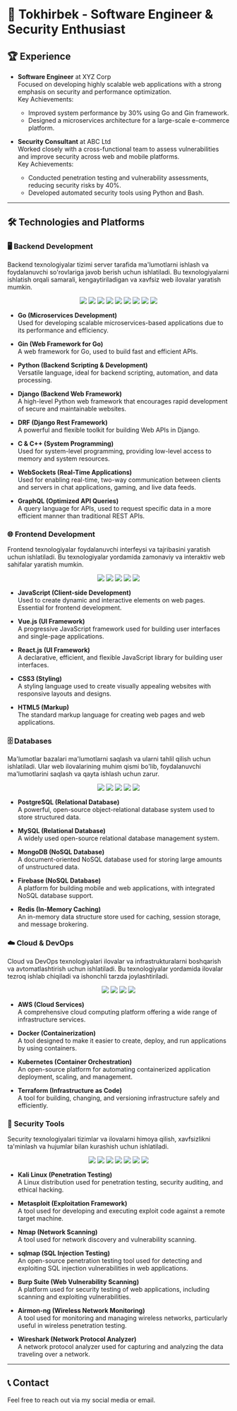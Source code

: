 # 🚀 Tokhirbek - Software Engineer & Security Enthusiast

## 🏆 Experience

- **Software Engineer** at XYZ Corp  
  Focused on developing highly scalable web applications with a strong emphasis on security and performance optimization.  
  Key Achievements: 
  - Improved system performance by 30% using Go and Gin framework.  
  - Designed a microservices architecture for a large-scale e-commerce platform.

- **Security Consultant** at ABC Ltd  
  Worked closely with a cross-functional team to assess vulnerabilities and improve security across web and mobile platforms.  
  Key Achievements: 
  - Conducted penetration testing and vulnerability assessments, reducing security risks by 40%.  
  - Developed automated security tools using Python and Bash.

---

## 🛠 Technologies and Platforms

### 🖥️ **Backend Development**  
Backend texnologiyalar tizimi server tarafida ma'lumotlarni ishlash va foydalanuvchi so'rovlariga javob berish uchun ishlatiladi. Bu texnologiyalarni ishlatish orqali samarali, kengaytiriladigan va xavfsiz web ilovalar yaratish mumkin.

<p align="center">
  <img src="https://img.shields.io/badge/Go-00ADD8?style=for-the-badge&logo=go&logoColor=white"/>
  <img src="https://img.shields.io/badge/Gin_Gonic-00ADD8?style=for-the-badge&logo=go&logoColor=white"/>
  <img src="https://img.shields.io/badge/Python-3776AB?style=for-the-badge&logo=python&logoColor=white"/>
  <img src="https://img.shields.io/badge/Django-092E20?style=for-the-badge&logo=django&logoColor=white"/>
  <img src="https://img.shields.io/badge/DRF-red?style=for-the-badge&logo=django&logoColor=white"/>
  <img src="https://img.shields.io/badge/C-00599C?style=for-the-badge&logo=c&logoColor=white"/>
  <img src="https://img.shields.io/badge/C%2B%2B-00599C?style=for-the-badge&logo=cplusplus&logoColor=white"/>
  <img src="https://img.shields.io/badge/WebSocket-2E86C1?style=for-the-badge&logo=websocket&logoColor=white"/>
  <img src="https://img.shields.io/badge/GraphQL-E10098?style=for-the-badge&logo=graphql&logoColor=white"/>
</p>

- **Go (Microservices Development)**  
  Used for developing scalable microservices-based applications due to its performance and efficiency.

- **Gin (Web Framework for Go)**  
  A web framework for Go, used to build fast and efficient APIs.

- **Python (Backend Scripting & Development)**  
  Versatile language, ideal for backend scripting, automation, and data processing.

- **Django (Backend Web Framework)**  
  A high-level Python web framework that encourages rapid development of secure and maintainable websites.

- **DRF (Django Rest Framework)**  
  A powerful and flexible toolkit for building Web APIs in Django.

- **C & C++ (System Programming)**  
  Used for system-level programming, providing low-level access to memory and system resources.

- **WebSockets (Real-Time Applications)**  
  Used for enabling real-time, two-way communication between clients and servers in chat applications, gaming, and live data feeds.

- **GraphQL (Optimized API Queries)**  
  A query language for APIs, used to request specific data in a more efficient manner than traditional REST APIs.

### 🌐 **Frontend Development**  
Frontend texnologiyalar foydalanuvchi interfeysi va tajribasini yaratish uchun ishlatiladi. Bu texnologiyalar yordamida zamonaviy va interaktiv web sahifalar yaratish mumkin.

<p align="center">
  <img src="https://img.shields.io/badge/JavaScript-F7DF1E?style=for-the-badge&logo=javascript&logoColor=black"/>
  <img src="https://img.shields.io/badge/Vue.js-4FC08D?style=for-the-badge&logo=vue.js&logoColor=white"/>
  <img src="https://img.shields.io/badge/React-61DAFB?style=for-the-badge&logo=react&logoColor=black"/>
  <img src="https://img.shields.io/badge/CSS3-1572B6?style=for-the-badge&logo=css3&logoColor=white"/>
  <img src="https://img.shields.io/badge/HTML5-E34F26?style=for-the-badge&logo=html5&logoColor=white"/>
</p>

- **JavaScript (Client-side Development)**  
  Used to create dynamic and interactive elements on web pages. Essential for frontend development.

- **Vue.js (UI Framework)**  
  A progressive JavaScript framework used for building user interfaces and single-page applications.

- **React.js (UI Framework)**  
  A declarative, efficient, and flexible JavaScript library for building user interfaces.

- **CSS3 (Styling)**  
  A styling language used to create visually appealing websites with responsive layouts and designs.

- **HTML5 (Markup)**  
  The standard markup language for creating web pages and web applications.

### 🗄️ **Databases**  
Ma'lumotlar bazalari ma'lumotlarni saqlash va ularni tahlil qilish uchun ishlatiladi. Ular web ilovalarining muhim qismi bo'lib, foydalanuvchi ma'lumotlarini saqlash va qayta ishlash uchun zarur.

<p align="center">
  <img src="https://img.shields.io/badge/PostgreSQL-336791?style=for-the-badge&logo=postgresql&logoColor=white"/>
  <img src="https://img.shields.io/badge/MySQL-4479A1?style=for-the-badge&logo=mysql&logoColor=white"/>
  <img src="https://img.shields.io/badge/MongoDB-47A248?style=for-the-badge&logo=mongodb&logoColor=white"/>
  <img src="https://img.shields.io/badge/Firebase-FFCB2F?style=for-the-badge&logo=firebase&logoColor=white"/>
  <img src="https://img.shields.io/badge/Redis-DC382D?style=for-the-badge&logo=redis&logoColor=white"/>
</p>

- **PostgreSQL (Relational Database)**  
  A powerful, open-source object-relational database system used to store structured data.

- **MySQL (Relational Database)**  
  A widely used open-source relational database management system.

- **MongoDB (NoSQL Database)**  
  A document-oriented NoSQL database used for storing large amounts of unstructured data.

- **Firebase (NoSQL Database)**  
  A platform for building mobile and web applications, with integrated NoSQL database support.

- **Redis (In-Memory Caching)**  
  An in-memory data structure store used for caching, session storage, and message brokering.

### ☁️ **Cloud & DevOps**  
Cloud va DevOps texnologiyalari ilovalar va infrastrukturalarni boshqarish va avtomatlashtirish uchun ishlatiladi. Bu texnologiyalar yordamida ilovalar tezroq ishlab chiqiladi va ishonchli tarzda joylashtiriladi.

<p align="center">
  <img src="https://img.shields.io/badge/Amazon_AWS-232F3E?style=for-the-badge&logo=amazonaws&logoColor=white"/>
  <img src="https://img.shields.io/badge/Docker-2496ED?style=for-the-badge&logo=docker&logoColor=white"/>
  <img src="https://img.shields.io/badge/Kubernetes-326CE5?style=for-the-badge&logo=kubernetes&logoColor=white"/>
  <img src="https://img.shields.io/badge/Terraform-7B42BC?style=for-the-badge&logo=terraform&logoColor=white"/>
</p>

- **AWS (Cloud Services)**  
  A comprehensive cloud computing platform offering a wide range of infrastructure services.

- **Docker (Containerization)**  
  A tool designed to make it easier to create, deploy, and run applications by using containers.

- **Kubernetes (Container Orchestration)**  
  An open-source platform for automating containerized application deployment, scaling, and management.

- **Terraform (Infrastructure as Code)**  
  A tool for building, changing, and versioning infrastructure safely and efficiently.

### 🔐 **Security Tools**  
Security texnologiyalari tizimlar va ilovalarni himoya qilish, xavfsizlikni ta'minlash va hujumlar bilan kurashish uchun ishlatiladi.

<p align="center">
  <img src="https://img.shields.io/badge/Kali_Linux-557C94?style=for-the-badge&logo=kali&logoColor=white"/>
  <img src="https://img.shields.io/badge/Metasploit-FF0000?style=for-the-badge&logo=metasploit&logoColor=white"/>
  <img src="https://img.shields.io/badge/Nmap-00A300?style=for-the-badge&logo=nmap&logoColor=white"/>
  <img src="https://img.shields.io/badge/sqlmap-009C38?style=for-the-badge&logo=sql&logoColor=white"/>
  <img src="https://img.shields.io/badge/Burp_Suite-F65D33?style=for-the-badge&logo=burp&logoColor=white"/>
  <img src="https://img.shields.io/badge/Airmon%20NG-FDC800?style=for-the-badge&logo=airmon&logoColor=white"/>
  <img src="https://img.shields.io/badge/Wireshark-0078D7?style=for-the-badge&logo=wireshark&logoColor=white"/>
</p>

- **Kali Linux (Penetration Testing)**  
  A Linux distribution used for penetration testing, security auditing, and ethical hacking.

- **Metasploit (Exploitation Framework)**  
  A tool used for developing and executing exploit code against a remote target machine.

- **Nmap (Network Scanning)**  
  A tool used for network discovery and vulnerability scanning.

- **sqlmap (SQL Injection Testing)**  
  An open-source penetration testing tool used for detecting and exploiting SQL injection vulnerabilities in web applications.

- **Burp Suite (Web Vulnerability Scanning)**  
  A platform used for security testing of web applications, including scanning and exploiting vulnerabilities.

- **Airmon-ng (Wireless Network Monitoring)**  
  A tool used for monitoring and managing wireless networks, particularly useful in wireless penetration testing.

- **Wireshark (Network Protocol Analyzer)**  
  A network protocol analyzer used for capturing and analyzing the data traveling over a network.

---

## 📞 Contact  
Feel free to reach out via my social media or email.  
